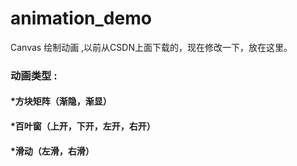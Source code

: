 # animation_demo
Canvas 绘制动画 ,以前从CSDN上面下载的，现在修改一下，放在这里。

<h3> 动画类型 :
<h4> *方块矩阵（渐隐，渐显）
<h4> *百叶窗（上开，下开，左开，右开）
<h4> *滑动（左滑，右滑）
